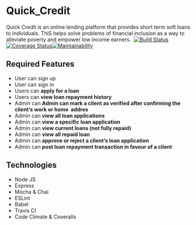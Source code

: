 # Quick_Credit
Quick Credit is an online lending platform that provides short term soft loans to individuals.
 ThiS helps solve problems of financial inclusion as a way to alleviate poverty and empower low income earners. 
 [![Build Status](https://travis-ci.org/tolaked/Quick_Credit.svg?branch=develop)](https://travis-ci.org/tolaked/Quick_Credit)[![Coverage Status](https://coveralls.io/repos/github/tolaked/Quick_Credit/badge.svg?branch=develop)](https://coveralls.io/github/tolaked/Quick_Credit?branch=develop)[![Maintainability](https://api.codeclimate.com/v1/badges/b61b0791bc837243645e/maintainability)](https://codeclimate.com/github/tolaked/Quick_Credit/maintainability)

 ## Required Features

- User can sign up
- User can sign in
- Users can **apply for a loan**
- Users can **view loan repayment history**
- Admin can **Admin can mark a client as verified after confirming the client’s work or home  addres**
- Admin can **view all loan applications**
- Admin can **view a specific loan application**
- Admin can **view current loans (not fully repaid)**
- Admin can **view all repaid loan**
- Admin can **approve or reject a client’s loan application**
- Admin can **post loan repayment transaction in favour of a client**

## Technologies

- Node JS
- Express
- Mocha & Chai
- ESLint
- Babel
- Travis CI
- Code Climate & Coveralls



